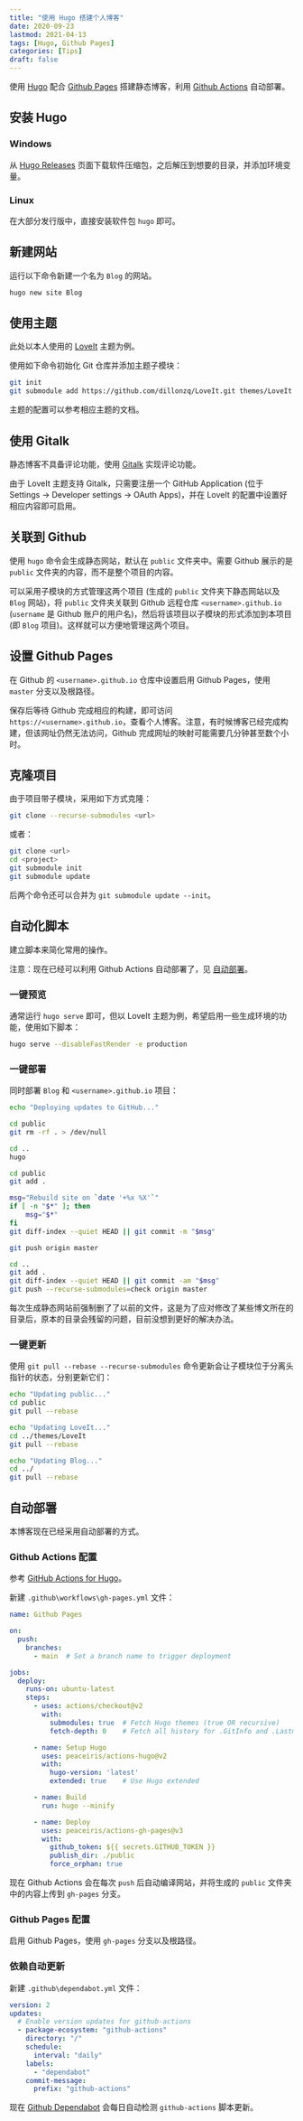 ```yaml
---
title: "使用 Hugo 搭建个人博客"
date: 2020-09-23
lastmod: 2021-04-13
tags: [Hugo, Github Pages]
categories: [Tips]
draft: false
---
```


使用 [Hugo](https://gohugo.io/) 配合 [Github Pages](https://pages.github.com/) 搭建静态博客，利用 [Github Actions](https://github.com/features/actions) 自动部署。

<!--more-->

## 安装 Hugo

### Windows

从 [Hugo Releases](https://github.com/gohugoio/hugo/releases) 页面下载软件压缩包，之后解压到想要的目录，并添加环境变量。

### Linux

在大部分发行版中，直接安装软件包 `hugo` 即可。

## 新建网站

运行以下命令新建一个名为 `Blog` 的网站。

```bash
hugo new site Blog
```

## 使用主题

此处以本人使用的 [LoveIt](https://hugoloveit.com/zh-cn/) 主题为例。

使用如下命令初始化 Git 仓库并添加主题子模块：

```bash
git init
git submodule add https://github.com/dillonzq/LoveIt.git themes/LoveIt
```

主题的配置可以参考相应主题的文档。

## 使用 Gitalk

静态博客不具备评论功能，使用 [Gitalk](https://github.com/gitalk/gitalk/) 实现评论功能。

由于 LoveIt 主题支持 Gitalk，只需要注册一个 GitHub Application (位于 Settings -> Developer settings -> OAuth Apps)，并在 LoveIt 的配置中设置好相应内容即可启用。

## 关联到 Github

使用 `hugo` 命令会生成静态网站，默认在 `public` 文件夹中。需要 Github 展示的是 `public` 文件夹的内容，而不是整个项目的内容。

可以采用子模块的方式管理这两个项目 (生成的 `public` 文件夹下静态网站以及 `Blog` 网站)，将 `public` 文件夹关联到 Github 远程仓库 `<username>.github.io` (`username` 是 Github 账户的用户名)，然后将该项目以子模块的形式添加到本项目 (即 `Blog` 项目)。这样就可以方便地管理这两个项目。

## 设置 Github Pages

在 Github 的 `<username>.github.io` 仓库中设置启用 Github Pages，使用 `master` 分支以及根路径。

保存后等待 Github 完成相应的构建，即可访问 `https://<username>.github.io`，查看个人博客。注意，有时候博客已经完成构建，但该网址仍然无法访问，Github 完成网址的映射可能需要几分钟甚至数个小时。

## 克隆项目

由于项目带子模块，采用如下方式克隆：

```bash
git clone --recurse-submodules <url>
```

或者：

```bash
git clone <url>
cd <project>
git submodule init
git submodule update
```

后两个命令还可以合并为 `git submodule update --init`。

## 自动化脚本

建立脚本来简化常用的操作。

注意：现在已经可以利用 Github Actions 自动部署了，见 [自动部署](#自动部署)。

### 一键预览

通常运行 `hugo serve` 即可，但以 LoveIt 主题为例，希望启用一些生成环境的功能，使用如下脚本：

```bash
hugo serve --disableFastRender -e production
```

### 一键部署

同时部署 `Blog` 和 `<username>.github.io` 项目：

```bash
echo "Deploying updates to GitHub..."

cd public
git rm -rf . > /dev/null

cd ..
hugo

cd public
git add .

msg="Rebuild site on `date '+%x %X'`"
if [ -n "$*" ]; then
    msg="$*"
fi
git diff-index --quiet HEAD || git commit -m "$msg"

git push origin master

cd ..
git add .
git diff-index --quiet HEAD || git commit -am "$msg"
git push --recurse-submodules=check origin master
```

每次生成静态网站前强制删了了以前的文件，这是为了应对修改了某些博文所在的目录后，原本的目录会残留的问题，目前没想到更好的解决办法。

### 一键更新

使用 `git pull --rebase --recurse-submodules` 命令更新会让子模块位于分离头指针的状态，分别更新它们：

```bash
echo "Updating public..."
cd public
git pull --rebase

echo "Updating LoveIt..."
cd ../themes/LoveIt
git pull --rebase

echo "Updating Blog..."
cd ../
git pull --rebase
```

## 自动部署

本博客现在已经采用自动部署的方式。

### Github Actions 配置

参考 [GitHub Actions for Hugo](https://github.com/peaceiris/actions-hugo)。

新建 `.github\workflows\gh-pages.yml` 文件：

```yaml
name: Github Pages

on:
  push:
    branches:
      - main  # Set a branch name to trigger deployment

jobs:
  deploy:
    runs-on: ubuntu-latest
    steps:
      - uses: actions/checkout@v2
        with:
          submodules: true  # Fetch Hugo themes (true OR recursive)
          fetch-depth: 0    # Fetch all history for .GitInfo and .Lastmod

      - name: Setup Hugo
        uses: peaceiris/actions-hugo@v2
        with:
          hugo-version: 'latest'
          extended: true    # Use Hugo extended

      - name: Build
        run: hugo --minify

      - name: Deploy
        uses: peaceiris/actions-gh-pages@v3
        with:
          github_token: ${{ secrets.GITHUB_TOKEN }}
          publish_dir: ./public
          force_orphan: true
```

现在 Github Actions 会在每次 `push` 后自动编译网站，并将生成的 `public` 文件夹中的内容上传到 `gh-pages` 分支。

### Github Pages 配置

启用 Github Pages，使用 `gh-pages` 分支以及根路径。

### 依赖自动更新

新建 `.github\dependabot.yml` 文件：

```yaml
version: 2
updates:
  # Enable version updates for github-actions
  - package-ecosystem: "github-actions"
    directory: "/"
    schedule:
      interval: "daily"
    labels:
      - "dependabot"
    commit-message:
      prefix: "github-actions"
```

现在 [Github Dependabot](https://dependabot.com/) 会每日自动检测 `github-actions` 脚本更新。
